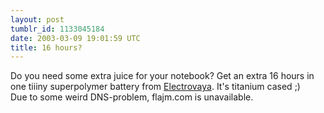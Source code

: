 ```yaml
---
layout: post
tumblr_id: 1133045184
date: 2003-03-09 19:01:59 UTC
title: 16 hours?
---
```


Do you need some extra juice for your notebook? Get an extra 16 hours in one tiiiny superpolymer battery from <a href="http://www.electrovaya.com/products/pp160/index.html" target="_blank">Electrovaya</a>. It's titanium cased ;)
<br/>
Due to some weird DNS-problem, flajm.com is unavailable.
